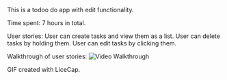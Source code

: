 This is a todoo do app with edit functionality.

Time spent: 7 hours in total.

User stories:
User can create tasks and view them as a list.
User can delete tasks by holding them.
User can edit tasks by clicking them.

Walkthrough of user stories:
<img src='http://i.imgur.com/dtUBoBr.gif' title='Video Walkthrough' width='' alt='Video Walkthrough'>

GIF created with LiceCap.
